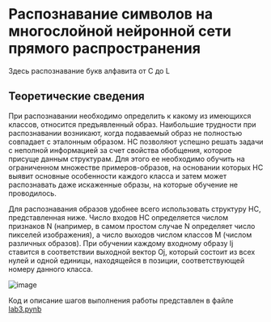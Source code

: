 # Распознавание символов на многослойной нейронной сети прямого распространения
Здесь распознавание букв алфавита от C до L  
## Теоретические сведения
При распознавании необходимо определить к какому из имеющихся классов, относится предъявленный образ. Наибольшие трудности при распознавании возникают, когда подаваемый образ не полностью совпадает с эталонным образом. НС позволяют успешно решать задачи с неполной информацией за счет свойства обобщения, которое присуще данным структурам. Для этого ее необходимо обучить на ограниченном множестве примеров-образов, на основании которых НС выявит основные особенности каждого класса и затем может распознавать даже искаженные образы, на которые обучение не проводилось.  

Для распознавания образов удобнее всего использовать структуру НС, представленная ниже. Число входов НС определяется числом признаков N (например, в самом простом случае N определяет число пикселей изображения), а число выходов числом классов M (числом различных образов). При обучении каждому входному образу Ij ставится в соответствии выходной вектор Oj, который состоит из всех нулей и одной единицы, находящейся в позиции, соответствующей номеру данного класса.  

![image](https://github.com/ksen322/university-projects/assets/119673458/076f55aa-c9a8-4e5c-9c35-4cf2f25833c8)

Код и описание шагов выполнения работы представлен в файле <a href = 'https://github.com/ksen322/university-projects/blob/master/Artificial%20Intelligence%20Methods/project-3/lab3.ipynb'>lab3.pynb</a>
